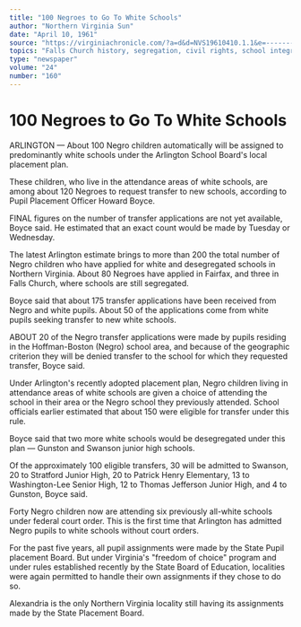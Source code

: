 ```yaml
---
title: "100 Negroes to Go To White Schools"
author: "Northern Virginia Sun"
date: "April 10, 1961"
source: "https://virginiachronicle.com/?a=d&d=NVS19610410.1.1&e=-------en-20--1--txt-txIN--------"
topics: "Falls Church history, segregation, civil rights, school integration, Arlington, Northern Virginia, desegregation"
type: "newspaper"
volume: "24"
number: "160"
---
```


# 100 Negroes to Go To White Schools

ARLINGTON — About 100 Negro children automatically will be assigned to predominantly white schools under the Arlington School Board's local placement plan.

These children, who live in the attendance areas of white schools, are among about 120 Negroes to request transfer to new schools, according to Pupil Placement Officer Howard Boyce.

FINAL figures on the number of transfer applications are not yet available, Boyce said. He estimated that an exact count would be made by Tuesday or Wednesday.

The latest Arlington estimate brings to more than 200 the total number of Negro children who have applied for white and desegregated schools in Northern Virginia. About 80 Negroes have applied in Fairfax, and three in Falls Church, where schools are still segregated.

Boyce said that about 175 transfer applications have been received from Negro and white pupils. About 50 of the applications come from white pupils seeking transfer to new white schools.

ABOUT 20 of the Negro transfer applications were made by pupils residing in the Hoffman-Boston (Negro) school area, and because of the geographic criterion they will be denied transfer to the school for which they requested transfer, Boyce said.

Under Arlington's recently adopted placement plan, Negro children living in attendance areas of white schools are given a choice of attending the school in their area or the Negro school they previously attended. School officials earlier estimated that about 150 were eligible for transfer under this rule.

Boyce said that two more white schools would be desegregated under this plan — Gunston and Swanson junior high schools.

Of the approximately 100 eligible transfers, 30 will be admitted to Swanson, 20 to Stratford Junior High, 20 to Patrick Henry Elementary, 13 to Washington-Lee Senior High, 12 to Thomas Jefferson Junior High, and 4 to Gunston, Boyce said.

Forty Negro children now are attending six previously all-white schools under federal court order. This is the first time that Arlington has admitted Negro pupils to white schools without court orders.

For the past five years, all pupil assignments were made by the State Pupil placement Board. But under Virginia's "freedom of choice" program and under rules established recently by the State Board of Education, localities were again permitted to handle their own assignments if they chose to do so.

Alexandria is the only Northern Virginia locality still having its assignments made by the State Placement Board. 